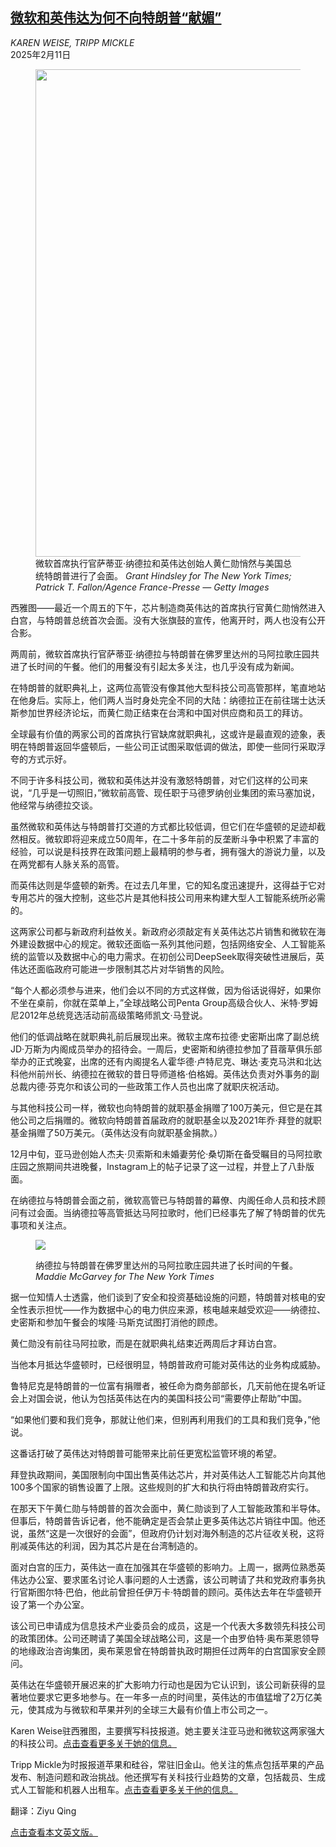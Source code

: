 <!--1739255822000-->
[微软和英伟达为何不向特朗普“献媚”](https://cn.nytimes.com/technology/20250211/microsoft-nvidia-trump/)
------

<address>KAREN WEISE, TRIPP MICKLE</address><time pudate="2025-02-11 02:01:17" datetime="2025-02-11 02:01:17">2025年2月11日</time><figure><img src="https://images.weserv.nl/?url=static01.nyt.com/images/2025/02/06/business/00techgiants-trump-combo/00techgiants-trump-combo-master1050.jpg" width="1050" height="780"><figcaption>微软首席执行官萨蒂亚·纳德拉和英伟达创始人黄仁勋悄然与美国总统特朗普进行了会面。 <cite>Grant Hindsley for The New York Times; Patrick T. Fallon/Agence France-Presse — Getty Images</cite></figcaption></figure><section><p>西雅图——最近一个周五的下午，芯片制造商英伟达的首席执行官黄仁勋悄然进入白宫，与特朗普总统首次会面。没有大张旗鼓的宣传，他离开时，两人也没有公开合影。</p><p>两周前，微软首席执行官萨蒂亚·纳德拉与特朗普在佛罗里达州的马阿拉歌庄园共进了长时间的午餐。他们的用餐没有引起太多关注，也几乎没有成为新闻。</p><p>在特朗普的就职典礼上，这两位高管没有像其他大型科技公司高管那样，笔直地站在他身后。实际上，他们两人当时身处完全不同的大陆：纳德拉正在前往瑞士达沃斯参加世界经济论坛，而黄仁勋正结束在台湾和中国对供应商和员工的拜访。</p><p>全球最有价值的两家公司的首席执行官缺席就职典礼，这或许是最直观的迹象，表明在特朗普返回华盛顿后，一些公司正试图采取低调的做法，即使一些同行采取浮夸的方式示好。</p><p>不同于许多科技公司，微软和英伟达并没有激怒特朗普，对它们这样的公司来说，“几乎是一切照旧，”微软前高管、现任职于马德罗纳创业集团的索马塞加说，他经常与纳德拉交谈。</p><p>虽然微软和英伟达与特朗普打交道的方式都比较低调，但它们在华盛顿的足迹却截然相反。微软即将迎来成立50周年，在二十多年前的反垄断斗争中积累了丰富的经验，可以说是科技界在政策问题上最精明的参与者，拥有强大的游说力量，以及在两党都有人脉关系的高管。</p><p>而英伟达则是华盛顿的新秀。在过去几年里，它的知名度迅速提升，这得益于它对专用芯片的强大控制，这些芯片是其他科技公司用来构建大型人工智能系统所必需的。</p><p>这两家公司都与新政府利益攸关。新政府必须敲定有关英伟达芯片销售和微软在海外建设数据中心的规定。微软还面临一系列其他问题，包括网络安全、人工智能系统的监管以及数据中心的电力需求。在初创公司DeepSeek取得突破性进展后，英伟达还面临政府可能进一步限制其芯片对华销售的风险。</p><p>“每个人都必须参与进来，他们会以不同的方式这样做，因为俗话说得好，如果你不坐在桌前，你就在菜单上，”全球战略公司Penta Group高级合伙人、米特·罗姆尼2012年总统竞选活动前高级策略师凯文·马登说。</p><p>他们的低调战略在就职典礼前后展现出来。微软主席布拉德·史密斯出席了副总统JD·万斯为内阁成员举办的招待会。一周后，史密斯和纳德拉参加了苜蓿草俱乐部举办的正式晚宴，出席的还有内阁提名人霍华德·卢特尼克、琳达·麦克马洪和北达科他州前州长、纳德拉在微软的昔日导师道格·伯格姆。英伟达负责对外事务的副总裁内德·芬克尔和该公司的一些政策工作人员也出席了就职庆祝活动。</p><p>与其他科技公司一样，微软也向特朗普的就职基金捐赠了100万美元，但它是在其他公司之后捐赠的。微软向特朗普首届政府的就职基金以及2021年乔·拜登的就职基金捐赠了50万美元。（英伟达没有向就职基金捐款。）</p><p>12月中旬，亚马逊创始人杰夫·贝索斯和未婚妻劳伦·桑切斯在备受瞩目的马阿拉歌庄园之旅期间共进晚餐，Instagram上的帖子记录了这一过程，并登上了八卦版面。</p><p>在纳德拉与特朗普会面之前，微软高管已与特朗普的幕僚、内阁任命人员和技术顾问有过会面。当纳德拉等高管抵达马阿拉歌时，他们已经事先了解了特朗普的优先事项和关注点。</p><p><figure><img src="https://images.weserv.nl/?url=static01.nyt.com/images/2025/02/06/multimedia/00techgiants-trump-lfwv/00techgiants-trump-lfwv-jumbo.jpg"></p><figcaption>纳德拉与特朗普在佛罗里达州的马阿拉歌庄园共进了长时间的午餐。 <cite>Maddie McGarvey for The New York Times</cite></figcaption></figure><p>据一位知情人士透露，他们谈到了安全和投资基础设施的问题，特朗普对核电的安全性表示担忧——作为数据中心的电力供应来源，核电越来越受欢迎——纳德拉、史密斯和参加午餐会的埃隆·马斯克试图打消他的顾虑。</p><p>黄仁勋没有前往马阿拉歌，而是在就职典礼结束近两周后才拜访白宫。</p><p>当他本月抵达华盛顿时，已经很明显，特朗普政府可能对英伟达的业务构成威胁。</p><p>鲁特尼克是特朗普的一位富有捐赠者，被任命为商务部部长，几天前他在提名听证会上对国会说，他认为包括英伟达在内的美国科技公司“需要停止帮助”中国。</p><p>“如果他们要和我们竞争，那就让他们来，但别再利用我们的工具和我们竞争，”他说。</p><p>这番话打破了英伟达对特朗普可能带来比前任更宽松监管环境的希望。</p><p>拜登执政期间，美国限制向中国出售英伟达芯片，并对英伟达人工智能芯片向其他100多个国家的销售设置了上限。这些规则的扩大和执行将由特朗普政府实行。</p><p>在那天下午黄仁勋与特朗普的首次会面中，黄仁勋谈到了人工智能政策和半导体。但事后，特朗普告诉记者，他不能确定是否会禁止更多英伟达芯片销往中国。他还说，虽然“这是一次很好的会面”，但政府仍计划对海外制造的芯片征收关税，这将削减英伟达的利润，因为其芯片是在台湾制造的。</p><p>面对白宫的压力，英伟达一直在加强其在华盛顿的影响力。上周一，据两位熟悉英伟达办公室、要求匿名讨论人事问题的人士透露，该公司聘请了共和党政府事务执行官斯图尔特·巴伯，他此前曾担任伊万卡·特朗普的顾问。英伟达去年在华盛顿开设了第一个办公室。</p><p>该公司已申请成为信息技术产业委员会的成员，这是一个代表大多数领先科技公司的政策团体。公司还聘请了美国全球战略公司，这是一个由罗伯特·奥布莱恩领导的地缘政治咨询集团，奥布莱恩曾在特朗普执政时期担任过两年的白宫国家安全顾问。</p><p>英伟达在华盛顿开展迟来的扩大影响力行动也是因为它认识到，该公司新获得的显著地位要求它更多地参与。在一年多一点的时间里，英伟达的市值猛增了2万亿美元，使其成为与微软和苹果并列的全球三大最有价值上市公司之一。</p></section><footer><p>Karen Weise驻西雅图，主要撰写科技报道。她主要关注亚马逊和微软这两家强大的科技公司。<a rel="nofollow" target="_blank" href="https://www.nytimes.com/by/karen-weise">点击查看更多关于她的信息。</a></p><p>Tripp Mickle为时报报道苹果和硅谷，常驻旧金山。他关注的焦点包括苹果的产品发布、制造问题和政治挑战。他还撰写有关科技行业趋势的文章，包括裁员、生成式人工智能和机器人出租车。<a rel="nofollow" target="_blank" href="https://www.nytimes.com/by/tripp-mickle">点击查看更多关于他的信息。</a></p><p>翻译：Ziyu Qing</p><p><a rel="nofollow" target="_blank" href="https://www.nytimes.com/2025/02/08/technology/microsoft-nvidia-trump.html">点击查看本文英文版。</a></p></footer>
